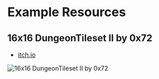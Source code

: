 # Example Resources

## 16x16 DungeonTileset II by 0x72

- [itch.io](https://0x72.itch.io/dungeontileset-ii)

![16x16 DungeonTileset II by 0x72](https://github.com/maxdeviant/peacock/blob/master/examples/res/0x72_dungeon_ii.png)
